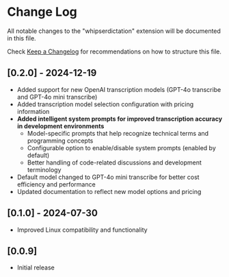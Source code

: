 # Change Log

All notable changes to the "whipserdictation" extension will be documented in this file.

Check [Keep a Changelog](http://keepachangelog.com/) for recommendations on how to structure this file.

## [0.2.0] - 2024-12-19

- Added support for new OpenAI transcription models (GPT-4o transcribe and GPT-4o mini transcribe)
- Added transcription model selection configuration with pricing information
- **Added intelligent system prompts for improved transcription accuracy in development environments**
  - Model-specific prompts that help recognize technical terms and programming concepts
  - Configurable option to enable/disable system prompts (enabled by default)
  - Better handling of code-related discussions and development terminology
- Default model changed to GPT-4o mini transcribe for better cost efficiency and performance
- Updated documentation to reflect new model options and pricing

## [0.1.0] - 2024-07-30

- Improved Linux compatibility and functionality

## [0.0.9]

- Initial release